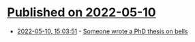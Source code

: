 # [Published on 2022-05-10](index.md)

* [2022-05-10, 15:03:51](https://news.ycombinator.com/item?id=31327966) - [Someone wrote a PhD thesis on bells](https://www.hibberts.co.uk/)
